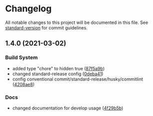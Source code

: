 # Changelog

All notable changes to this project will be documented in this file. See [standard-version](https://github.com/conventional-changelog/standard-version) for commit guidelines.

## 1.4.0 (2021-03-02)


### Build System

* added type "chore" to hidden true ([87f5a9b](https://github.com/bildvitta/asteroid/commit/87f5a9b5856edc5d49e1f3cfdbc45e42712bda90))
* changed standard-release config ([0deba41](https://github.com/bildvitta/asteroid/commit/0deba41e6cdf0adaffe69a046e8f75bd9598b660))
* config conventional commit/standard-release/husky/commitlint ([4208ae8](https://github.com/bildvitta/asteroid/commit/4208ae8752bdd507aad1f6080266c9d9035436eb))


### Docs

* changed documentation for develop usage ([4f29b5b](https://github.com/bildvitta/asteroid/commit/4f29b5be1004146d792f02280fbbd9e738ad7238))